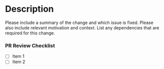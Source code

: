 # Description

Please include a summary of the change and which issue is fixed. Please also include relevant motivation and context. List any dependencies that are required for this change.

### PR Review Checklist

- [ ] Item 1
- [ ] Item 2
